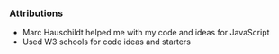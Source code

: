 ### Attributions
- Marc Hauschildt helped me with my code and ideas for JavaScript
- Used W3 schools for code ideas and starters
